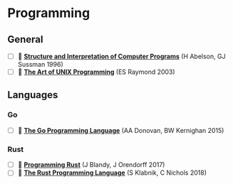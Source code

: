 # Programming

## General

- [ ] 📖 [**Structure and Interpretation of Computer Programs**](https://web.mit.edu/alexmv/6.037/sicp.pdf) (H Abelson, GJ Sussman 1996)
- [ ] 📖 [**The Art of UNIX Programming**](http://www.catb.org/~esr/writings/taoup/html/) (ES Raymond 2003)

## Languages

### Go

- [ ] 📖 [**The Go Programming Language**](https://www.gopl.io) (AA Donovan, BW Kernighan 2015)

### Rust

- [ ] 📖 [**Programming Rust**](http://shop.oreilly.com/product/0636920040385.do) (J Blandy, J Orendorff 2017)
- [ ] 📖 [**The Rust Programming Language**](https://nostarch.com/rust) (S Klabnik, C Nichols 2018)